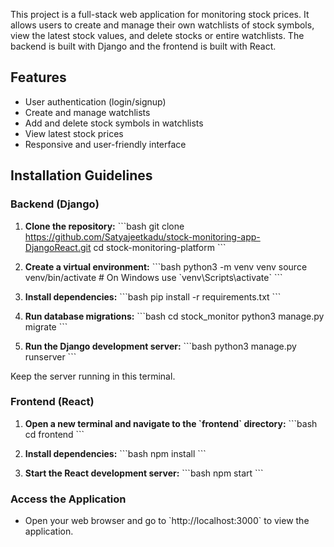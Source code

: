 

This project is a full-stack web application for monitoring stock prices. It allows users to create and manage their own watchlists of stock symbols, view the latest stock values, and delete stocks or entire watchlists. The backend is built with Django and the frontend is built with React.

## Features

- User authentication (login/signup)
- Create and manage watchlists
- Add and delete stock symbols in watchlists
- View latest stock prices
- Responsive and user-friendly interface

## Installation Guidelines

### Backend (Django)

1. **Clone the repository:**
   \`\`\`bash
   git clone https://github.com/Satyajeetkadu/stock-monitoring-app-DjangoReact.git
   cd stock-monitoring-platform
   \`\`\`

2. **Create a virtual environment:**
   \`\`\`bash
   python3 -m venv venv
   source venv/bin/activate  # On Windows use \`venv\Scripts\activate\`
   \`\`\`

3. **Install dependencies:**
   \`\`\`bash
   pip install -r requirements.txt
   \`\`\`

4. **Run database migrations:**
   \`\`\`bash
   cd stock_monitor
   python3 manage.py migrate
   \`\`\`

5. **Run the Django development server:**
   \`\`\`bash
   python3 manage.py runserver
   \`\`\`

Keep the server running in this terminal.
### Frontend (React)

1. **Open a new terminal and navigate to the \`frontend\` directory:**
   \`\`\`bash
   cd frontend
   \`\`\`

2. **Install dependencies:**
   \`\`\`bash
   npm install
   \`\`\`

3. **Start the React development server:**
   \`\`\`bash
   npm start
   \`\`\`

### Access the Application

- Open your web browser and go to \`http://localhost:3000\` to view the application.

